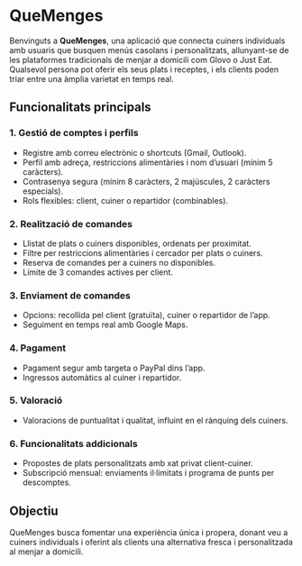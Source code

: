 # QueMenges

Benvinguts a **QueMenges**, una aplicació que connecta cuiners individuals amb usuaris que busquen menús casolans i personalitzats, allunyant-se de les plataformes tradicionals de menjar a domicili com Glovo o Just Eat. Qualsevol persona pot oferir els seus plats i receptes, i els clients poden triar entre una àmplia varietat en temps real.

## Funcionalitats principals

### 1. Gestió de comptes i perfils
- Registre amb correu electrònic o shortcuts (Gmail, Outlook).
- Perfil amb adreça, restriccions alimentàries i nom d’usuari (mínim 5 caràcters).
- Contrasenya segura (mínim 8 caràcters, 2 majúscules, 2 caràcters especials).
- Rols flexibles: client, cuiner o repartidor (combinables).

### 2. Realització de comandes
- Llistat de plats o cuiners disponibles, ordenats per proximitat.
- Filtre per restriccions alimentàries i cercador per plats o cuiners.
- Reserva de comandes per a cuiners no disponibles.
- Límite de 3 comandes actives per client.

### 3. Enviament de comandes
- Opcions: recollida pel client (gratuïta), cuiner o repartidor de l’app.
- Seguiment en temps real amb Google Maps.

### 4. Pagament
- Pagament segur amb targeta o PayPal dins l’app.
- Ingressos automàtics al cuiner i repartidor.

### 5. Valoració
- Valoracions de puntualitat i qualitat, influint en el rànquing dels cuiners.

### 6. Funcionalitats addicionals
- Propostes de plats personalitzats amb xat privat client-cuiner.
- Subscripció mensual: enviaments il·limitats i programa de punts per descomptes.

## Objectiu
QueMenges busca fomentar una experiència única i propera, donant veu a cuiners individuals i oferint als clients una alternativa fresca i personalitzada al menjar a domicili.
